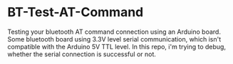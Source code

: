 # BT-Test-AT-Command
Testing your bluetooth AT command connection using an Arduino board.
Some bluetooth board using 3.3V level serial communication, which isn't compatible with the Arduino 5V TTL level.
In this repo, i'm trying to debug, whether the serial connection is successful or not.
